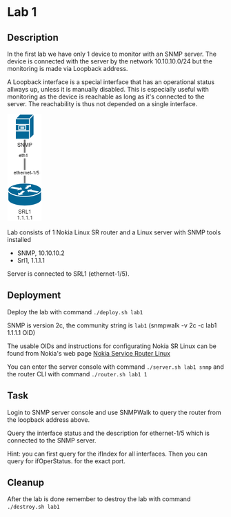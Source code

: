 # Lab 1

## Description

In the first lab we have only 1 device to monitor with an SNMP server. The device is connected with the server by the network 10.10.10.0/24 but the monitoring is made via Loopback address.

A Loopback interface is a special interface that has an operational status allways up, unless it is manually disabled. This is especially useful with monitoring as the device is reachable as long as it's connected to the server. The reachability is thus not depended on a single interface.

![Lab 1](lab1.drawio.png)

Lab consists of 1 Nokia Linux SR router and a Linux server with SNMP tools installed
* SNMP, 10.10.10.2
* Srl1, 1.1.1.1

Server is connected to SRL1 (ethernet-1/5).

## Deployment

Deploy the lab with command `./deploy.sh lab1`

SNMP is version 2c, the community string is `lab1` (snmpwalk -v 2c -c lab1 1.1.1.1 OID)

The usable OIDs and instructions for configurating Nokia SR Linux can be found from Nokia's web page [Nokia Service Router Linux](https://documentation.nokia.com/cgi-bin/dbaccessfilename.cgi/3HE16819AAAATQZZA01_V1_SR%20Linux%20R21.3%20Configuration%20Basics.pdf)

You can enter the server console with command `./server.sh lab1 snmp` and the router CLI with command `./router.sh lab1 1`

## Task

Login to SNMP server console and use SNMPWalk to query the router from the loopback address above.

Query the interface status and the description for ethernet-1/5 which is connected to the SNMP server.

Hint: you can first query for the ifIndex for all interfaces. Then you can query for ifOperStatus.<index> for the exact port.

## Cleanup
After the lab is done remember to destroy the lab with command `./destroy.sh lab1`